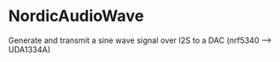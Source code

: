 # NordicAudioWave
Generate and transmit a sine wave signal over I2S to a DAC (nrf5340 --> UDA1334A)
